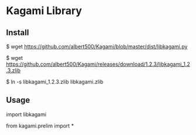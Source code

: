 # Kagami Library

## Install

$ wget https://github.com/albert500/Kagami/blob/master/dist/libkagami.py 

$ wget https://github.com/albert500/Kagami/releases/download/1.2.3/libkagami_1.2.3.zlib

$ ln -s libkagami_1.2.3.zlib libkagami.zlib

## Usage

import libkagami

from kagami.prelim import *
